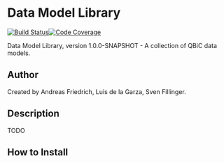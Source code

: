 # Data Model Library
[![Build Status](https://travis-ci.org/qbicsoftware/data-model-lib.svg?branch=development)](https://travis-ci.com/qbicsoftware/data-model-lib)[![Code Coverage]( https://codecov.io/gh/qbicsoftware/data-model-lib/branch/development/graph/badge.svg)](https://codecov.io/gh/qbicsoftware/data-model-lib)

Data Model Library, version 1.0.0-SNAPSHOT - A collection of QBiC data models.

## Author
Created by Andreas Friedrich, Luis de la Garza, Sven Fillinger.

## Description

TODO

## How to Install
